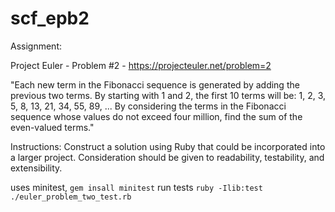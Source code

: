 # scf_epb2

Assignment:

Project Euler - Problem #2 - https://projecteuler.net/problem=2

"Each new term in the Fibonacci sequence is generated by adding the previous two terms. By starting with 1 and 2, the first 10 terms will be:
1, 2, 3, 5, 8, 13, 21, 34, 55, 89, ...
By considering the terms in the Fibonacci sequence whose values do not exceed four million, find the sum of the even-valued terms."

Instructions: 
Construct a solution using Ruby that could be incorporated into a larger project. Consideration should be given to readability, testability, and extensibility. 

uses minitest, `gem insall minitest`
run tests `ruby -Ilib:test ./euler_problem_two_test.rb`
